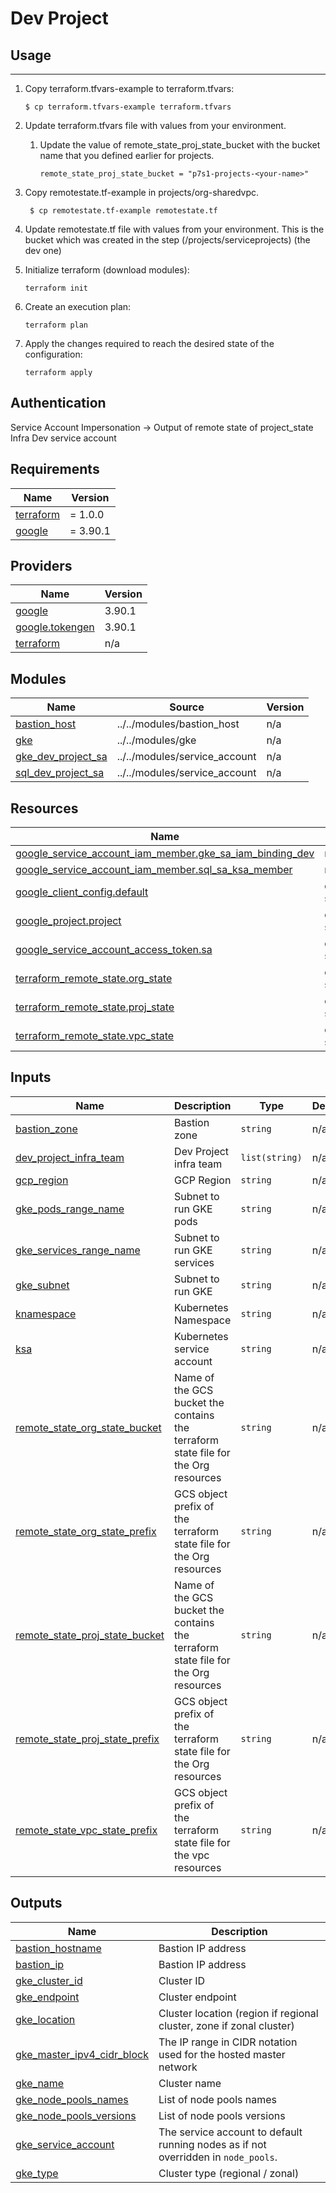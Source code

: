 # Dev Project

## Usage
---
1. Copy terraform.tfvars-example to terraform.tfvars:
    ```
    $ cp terraform.tfvars-example terraform.tfvars
    ```

2. Update terraform.tfvars file with values from your environment.

    1. Update the value of remote_state_proj_state_bucket with the bucket name that you defined earlier for projects.
        ```
        remote_state_proj_state_bucket = "p7s1-projects-<your-name>"
        ```

3. Copy remotestate.tf-example in projects/org-sharedvpc.
   ```
    $ cp remotestate.tf-example remotestate.tf
   ```
4. Update remotestate.tf file with values from your environment. This is the bucket which was created in the step (/projects/serviceprojects) (the dev one)

5. Initialize terraform (download modules):
    ```
    terraform init
    ```

6. Create an execution plan:
    ```
    terraform plan
    ```
7.  Apply the changes required to reach the desired state of the configuration:
    ```
    terraform apply
    ```
## Authentication
Service Account Impersonation -> Output of remote state of project_state Infra Dev service account

<!-- BEGINNING OF PRE-COMMIT-TERRAFORM DOCS HOOK -->
## Requirements

| Name | Version |
|------|---------|
| <a name="requirement_terraform"></a> [terraform](#requirement\_terraform) | = 1.0.0 |
| <a name="requirement_google"></a> [google](#requirement\_google) | = 3.90.1 |

## Providers

| Name | Version |
|------|---------|
| <a name="provider_google"></a> [google](#provider\_google) | 3.90.1 |
| <a name="provider_google.tokengen"></a> [google.tokengen](#provider\_google.tokengen) | 3.90.1 |
| <a name="provider_terraform"></a> [terraform](#provider\_terraform) | n/a |

## Modules

| Name | Source | Version |
|------|--------|---------|
| <a name="module_bastion_host"></a> [bastion\_host](#module\_bastion\_host) | ../../modules/bastion_host | n/a |
| <a name="module_gke"></a> [gke](#module\_gke) | ../../modules/gke | n/a |
| <a name="module_gke_dev_project_sa"></a> [gke\_dev\_project\_sa](#module\_gke\_dev\_project\_sa) | ../../modules/service_account | n/a |
| <a name="module_sql_dev_project_sa"></a> [sql\_dev\_project\_sa](#module\_sql\_dev\_project\_sa) | ../../modules/service_account | n/a |

## Resources

| Name | Type |
|------|------|
| [google_service_account_iam_member.gke_sa_iam_binding_dev](https://registry.terraform.io/providers/hashicorp/google/3.90.1/docs/resources/service_account_iam_member) | resource |
| [google_service_account_iam_member.sql_sa_ksa_member](https://registry.terraform.io/providers/hashicorp/google/3.90.1/docs/resources/service_account_iam_member) | resource |
| [google_client_config.default](https://registry.terraform.io/providers/hashicorp/google/3.90.1/docs/data-sources/client_config) | data source |
| [google_project.project](https://registry.terraform.io/providers/hashicorp/google/3.90.1/docs/data-sources/project) | data source |
| [google_service_account_access_token.sa](https://registry.terraform.io/providers/hashicorp/google/3.90.1/docs/data-sources/service_account_access_token) | data source |
| [terraform_remote_state.org_state](https://registry.terraform.io/providers/hashicorp/terraform/latest/docs/data-sources/remote_state) | data source |
| [terraform_remote_state.proj_state](https://registry.terraform.io/providers/hashicorp/terraform/latest/docs/data-sources/remote_state) | data source |
| [terraform_remote_state.vpc_state](https://registry.terraform.io/providers/hashicorp/terraform/latest/docs/data-sources/remote_state) | data source |

## Inputs

| Name | Description | Type | Default | Required |
|------|-------------|------|---------|:--------:|
| <a name="input_bastion_zone"></a> [bastion\_zone](#input\_bastion\_zone) | Bastion zone | `string` | n/a | yes |
| <a name="input_dev_project_infra_team"></a> [dev\_project\_infra\_team](#input\_dev\_project\_infra\_team) | Dev Project infra team | `list(string)` | n/a | yes |
| <a name="input_gcp_region"></a> [gcp\_region](#input\_gcp\_region) | GCP Region | `string` | n/a | yes |
| <a name="input_gke_pods_range_name"></a> [gke\_pods\_range\_name](#input\_gke\_pods\_range\_name) | Subnet to run GKE pods | `string` | n/a | yes |
| <a name="input_gke_services_range_name"></a> [gke\_services\_range\_name](#input\_gke\_services\_range\_name) | Subnet to run GKE services | `string` | n/a | yes |
| <a name="input_gke_subnet"></a> [gke\_subnet](#input\_gke\_subnet) | Subnet to run GKE | `string` | n/a | yes |
| <a name="input_knamespace"></a> [knamespace](#input\_knamespace) | Kubernetes Namespace | `string` | n/a | yes |
| <a name="input_ksa"></a> [ksa](#input\_ksa) | Kubernetes service account | `string` | n/a | yes |
| <a name="input_remote_state_org_state_bucket"></a> [remote\_state\_org\_state\_bucket](#input\_remote\_state\_org\_state\_bucket) | Name of the GCS bucket the contains the terraform state file for the Org resources | `string` | n/a | yes |
| <a name="input_remote_state_org_state_prefix"></a> [remote\_state\_org\_state\_prefix](#input\_remote\_state\_org\_state\_prefix) | GCS object prefix of the terraform state file for the Org resources | `string` | n/a | yes |
| <a name="input_remote_state_proj_state_bucket"></a> [remote\_state\_proj\_state\_bucket](#input\_remote\_state\_proj\_state\_bucket) | Name of the GCS bucket the contains the terraform state file for the Org resources | `string` | n/a | yes |
| <a name="input_remote_state_proj_state_prefix"></a> [remote\_state\_proj\_state\_prefix](#input\_remote\_state\_proj\_state\_prefix) | GCS object prefix of the terraform state file for the Org resources | `string` | n/a | yes |
| <a name="input_remote_state_vpc_state_prefix"></a> [remote\_state\_vpc\_state\_prefix](#input\_remote\_state\_vpc\_state\_prefix) | GCS object prefix of the terraform state file for the vpc resources | `string` | n/a | yes |

## Outputs

| Name | Description |
|------|-------------|
| <a name="output_bastion_hostname"></a> [bastion\_hostname](#output\_bastion\_hostname) | Bastion IP address |
| <a name="output_bastion_ip"></a> [bastion\_ip](#output\_bastion\_ip) | Bastion IP address |
| <a name="output_gke_cluster_id"></a> [gke\_cluster\_id](#output\_gke\_cluster\_id) | Cluster ID |
| <a name="output_gke_endpoint"></a> [gke\_endpoint](#output\_gke\_endpoint) | Cluster endpoint |
| <a name="output_gke_location"></a> [gke\_location](#output\_gke\_location) | Cluster location (region if regional cluster, zone if zonal cluster) |
| <a name="output_gke_master_ipv4_cidr_block"></a> [gke\_master\_ipv4\_cidr\_block](#output\_gke\_master\_ipv4\_cidr\_block) | The IP range in CIDR notation used for the hosted master network |
| <a name="output_gke_name"></a> [gke\_name](#output\_gke\_name) | Cluster name |
| <a name="output_gke_node_pools_names"></a> [gke\_node\_pools\_names](#output\_gke\_node\_pools\_names) | List of node pools names |
| <a name="output_gke_node_pools_versions"></a> [gke\_node\_pools\_versions](#output\_gke\_node\_pools\_versions) | List of node pools versions |
| <a name="output_gke_service_account"></a> [gke\_service\_account](#output\_gke\_service\_account) | The service account to default running nodes as if not overridden in `node_pools`. |
| <a name="output_gke_type"></a> [gke\_type](#output\_gke\_type) | Cluster type (regional / zonal) |
<!-- END OF PRE-COMMIT-TERRAFORM DOCS HOOK -->
